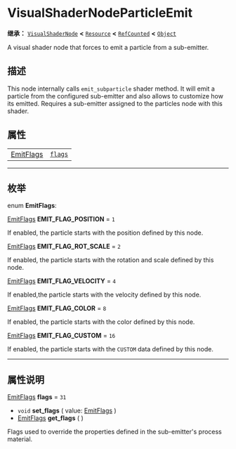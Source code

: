 <!-- ⚠ 请勿编辑本文件 ⚠ -->
<!-- 本文档使用脚本从 WeDot 引擎源码仓库生成。 -->
<!-- 生成脚本：https://github.com/WeDot-Engine/WeDot/tree/4.3/doc/tools/make_md.py； -->
<!-- 原文件：https://github.com/WeDot-Engine/WeDot/tree/4.3/doc/classes/VisualShaderNodeParticleEmit.xml。 -->

<div id="_class_visualshadernodeparticleemit"></div>

# VisualShaderNodeParticleEmit

**继承：** [`VisualShaderNode`](class_visualshadernode.md) **<** [`Resource`](class_resource.md) **<** [`RefCounted`](class_refcounted.md) **<** [`Object`](class_object.md)

A visual shader node that forces to emit a particle from a sub-emitter.

## 描述

This node internally calls `emit_subparticle` shader method. It will emit a particle from the configured sub-emitter and also allows to customize how its emitted. Requires a sub-emitter assigned to the particles node with this shader.

## 属性

|||
|:-:|:--|
| [EmitFlags](#enum_visualshadernodeparticleemit_emitflags) | [`flags`](class_visualshadernodeparticleemit.md#class_visualshadernodeparticleemit_property_flags) | ``31`` |

<!-- rst-class:: classref-section-separator -->

---

## 枚举

<div id="_class_enum_visualshadernodeparticleemit_emitflags"></div>

enum **EmitFlags**: <div id="enum_visualshadernodeparticleemit_emitflags"></div>

<div id="_class_visualshadernodeparticleemit_constant_emit_flag_position"></div>

[EmitFlags](#enum_visualshadernodeparticleemit_emitflags) **EMIT_FLAG_POSITION** = ``1``

If enabled, the particle starts with the position defined by this node.

<div id="_class_visualshadernodeparticleemit_constant_emit_flag_rot_scale"></div>

[EmitFlags](#enum_visualshadernodeparticleemit_emitflags) **EMIT_FLAG_ROT_SCALE** = ``2``

If enabled, the particle starts with the rotation and scale defined by this node.

<div id="_class_visualshadernodeparticleemit_constant_emit_flag_velocity"></div>

[EmitFlags](#enum_visualshadernodeparticleemit_emitflags) **EMIT_FLAG_VELOCITY** = ``4``

If enabled,the particle starts with the velocity defined by this node.

<div id="_class_visualshadernodeparticleemit_constant_emit_flag_color"></div>

[EmitFlags](#enum_visualshadernodeparticleemit_emitflags) **EMIT_FLAG_COLOR** = ``8``

If enabled, the particle starts with the color defined by this node.

<div id="_class_visualshadernodeparticleemit_constant_emit_flag_custom"></div>

[EmitFlags](#enum_visualshadernodeparticleemit_emitflags) **EMIT_FLAG_CUSTOM** = ``16``

If enabled, the particle starts with the `CUSTOM` data defined by this node.

<!-- rst-class:: classref-section-separator -->

---

## 属性说明

<div id="_class_visualshadernodeparticleemit_property_flags"></div>

[EmitFlags](#enum_visualshadernodeparticleemit_emitflags) **flags** = ``31`` <div id="class_visualshadernodeparticleemit_property_flags"></div>

- `void` **set_flags** ( value: [EmitFlags](#enum_visualshadernodeparticleemit_emitflags) )
- [EmitFlags](#enum_visualshadernodeparticleemit_emitflags) **get_flags** ( )

Flags used to override the properties defined in the sub-emitter's process material.

[^virtual]: 本方法通常需要用户覆盖才能生效。
[^const]: 本方法无副作用，不会修改该实例的任何成员变量。
[^vararg]: 本方法除了能接受在此处描述的参数外，还能够继续接受任意数量的参数。
[^constructor]: 本方法用于构造某个类型。
[^static]: 调用本方法无需实例，可直接使用类名进行调用。
[^operator]: 本方法描述的是使用本类型作为左操作数的有效运算符。
[^bitfield]: 这个值是由下列位标志构成位掩码的整数。
[^void]: 无返回值。
